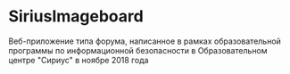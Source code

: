 # SiriusImageboard
Веб-приложение типа форума, написанное в рамках образовательной программы по информационной безопасности в Образовательном центре "Сириус" в ноябре 2018 года
